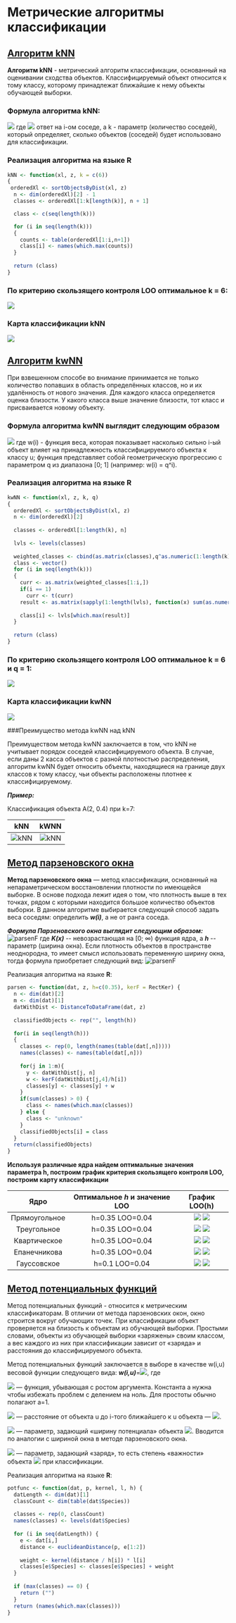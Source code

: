 # Метрические алгоритмы классификации


## [Алгоритм kNN](./alg_NN/)
**Алгоритм kNN** - метрический алгоритм классификации, основанный на оценивании сходства объектов. Классифицируемый объект относится к тому классу, которому принадлежат ближайшие к нему объекты обучающей выборки.

### Формула алгоритма kNN:

![](./alg_NN/formula.png)
где ![](./alg_NN/formula_1.png) ответ на i-ом соседе,
а k - параметр (количество соседей), который определяет, сколько объектов (соседей) будет использовано для классификации.

### Реализация алгоритма на языке R
```r
kNN <- function(xl, z, k = c(6))
{
 orderedXl <- sortObjectsByDist(xl, z)
  n <- dim(orderedXl)[2] - 1
  classes <- orderedXl[1:k[length(k)], n + 1]

  class <- c(seq(length(k)))

  for (i in seq(length(k)))
  {
	counts <- table(orderedXl[1:i,n+1])
	class[i] <- names(which.max(counts))
  }
  
  return (class)
}
```

### По критерию скользящего контроля LOO оптимальное k = 6:

![](./alg_NN/_loo_KNN.png)

### Карта классификации kNN

![](./alg_NN/classificMap_KNN.png)

## [Алгоритм kwNN](./alg_NN/)

При взвешенном способе во внимание принимается не только количество попавших в область определённых классов, но и их удалённость от нового значения. Для каждого класса определяется оценка близости. У какого класса выше значение близости, тот класс и присваивается новому объекту.

### Формула алгоритма kwNN выглядит следующим образом
![](./alg_NN/formulakwNN.png)
где w(i) - функция веса, которая показывает насколько сильно i-ый объект влияет на принадлежность классифицируемого объекта к классу u; функция представляет собой геометрическую прогрессию с параметром q из диапазона [0; 1] (например: w(i) = q^i).

### Реализация алгоритма на языке R
```r
kwNN <- function(xl, z, k, q)
{
  orderedXl <- sortObjectsByDist(xl, z)
  n <- dim(orderedXl)[2]
  
  classes <- orderedXl[1:length(k), n]
  
  lvls <- levels(classes)
  
  weighted_classes <- cbind(as.matrix(classes),q^as.numeric(1:length(k))) 
  class <- vector()
  for (i in seq(length(k)))
  {
    curr <- as.matrix(weighted_classes[1:i,])
    if(i == 1)
      curr <- t(curr)
    result <- as.matrix(sapply(1:length(lvls), function(x) sum(as.numeric(curr[which(curr[,1] == lvls[x]),2]))))
    
    class[i] <- lvls[which.max(result)]
  }
  
  return (class)
}
```

### По критерию скользящего контроля LOO оптимальное k = 6 и q = 1:

![](./alg_NN/_loo_kwNN.png)

### Карта классификации kwNN

![](./alg_NN/classificMap_kwNN.png)

###Преимущество	метода kwNN над kNN

Преимуществом метода kwNN заключается в том, что kNN  не учитывает порядок соседей классифицируемого объекта. В случае, если даны 2 касса объектов с разной плотностью распределения, алгоритм kwNN будет относить объекты, находящиеся на границе двух классов к тому классу, чьи объекты расположены плотнее к классифицируемому. 

***Пример:***

Классификация объекта A(2, 0.4) при k=7:

kNN | kWNN
:------------:|:----------------------:
![kNN](./alg_NN/knn_diff.png)|![kNN](./alg_NN/kwnn_diff.png)



## [Метод парзеновского окна](./alg_parsen/)

**Метод парзеновского окна** — метод классификации, основанный на непараметрическом восстановлении плотности по имеющейся выборке. В основе подхода лежит идея о том, что плотность выше в тех точках, рядом с которыми находится большое количество объектов выборки. В данном алгоритме выбирается следующий способ задать веса соседям: определить ***w(i)***, а не от ранга соседа.

***Формула Парзеновского окна выглядит следующим образом:***
![parsenF](./alg_parsen/parsen_formula.png) 
где ***K(x)*** -- невозрастающая на [0; ∞) функция ядра,
а ***h*** -- параметр (ширина окна).
Если плотность объектов в пространстве неоднородна, то имеет смысл использовать переменную ширину окна, тогда формула приобретает следующий вид:
![parsenF](./alg_parsen/parsen_formula_2.png) 

Реализация алгоритма на языке **R**:
```r
parsen <- function(dat, z, h=c(0.35), kerF = RectKer) {
  n <- dim(dat)[2]
  m <- dim(dat)[1]
  datWithDist <- DistanceToDataFrame(dat, z)
  
  classifiedObjects <- rep("", length(h))
  
  for(i in seq(length(h)))
  {
    classes <- rep(0, length(names(table(dat[,n]))))
    names(classes) <- names(table(dat[,n]))
    
    for(j in 1:m){
      y <- datWithDist[j, n]
      w <- kerF(datWithDist[j,4]/h[i])
      classes[y] <- classes[y] + w
    }
    if(sum(classes) > 0) {
      class <- names(which.max(classes))
    } else {
      class <- "unknown"
    }
    classifiedObjects[i] = class
  }
  return(classifiedObjects)
}
```

**Используя различные ядра найдем оптимальные значения параметра h, построим график критерия скользящего контроля LOO, построим карту классификации**

Ядро | Оптимальное *h* и значение LOO | График LOO(h)
:---:|:---------:|:------------------:
Прямоугольное | h=0.35 LOO=0.04 | ![](./alg_parsen/RectKerLOO.svg) ![](./alg_parsen/PlotMap_RectKer.svg)
Треугольное | h=0.35 LOO=0.04 | ![](./alg_parsen/TrianKerLOO.svg) ![](./alg_parsen/PlotMap_TrianKer.svg)
Квартическое | h=0.35 LOO=0.04 | ![](./alg_parsen/QuadKerLOO.svg) ![](./alg_parsen/PlotMap_QuadKer.svg)
Епанечникова | h=0.35 LOO=0.04 | ![](EpanKerLOO.svg) ![](./alg_parsen/PlotMap_EpanKer.svg)
Гауссовское | h=0.1 LOO=0.04 | ![](./alg_parsen/GausKerLOO.svg) ![](./alg_parsen/PlotMap_GausKer.svg)

## [Метод потенциальных функций](./alg_potential/)

Метод потенциальных функций - относится к метрическим классификаторам. В отличии от метода парзеновских окон, окно строится вокруг обучающих точек. При классификации объект проверяется на близость к объектам из обучающей выборки. Простыми словами, объекты из обучающей выборки «заряжены» своим классом, а вес каждого из них при классификации зависит от «заряда» и расстояния до классифицируемого объекта.

Метод потенциальных функций заключается в выборе в качестве w(i,u) весовой функции следующего вида:
***w(i,u)***=![](./alg_potential/potential_2.JPG), где

![](./alg_potential/potential_3.JPG) — функция, убывающая с ростом аргумента. Константа a нужна чтобы избежать проблем с делением на ноль. Для простоты обычно полагают a=1.

![](./alg_potential/potential_4.JPG) — расстояние от объекта u до i-того ближайшего к u объекта — ![](./alg_potential/potential_9.JPG).

![](./alg_potential/potential_5.JPG) — параметр, задающий «ширину потенциала» объекта ![](./alg_potential/potential_6.JPG). Вводится по аналогии с шириной окна в методе парзеновского окна.

![](./alg_potential/potential_7.JPG) — параметр, задающий «заряд», то есть степень «важности» объекта ![](./alg_potential/potential_8.JPG) при классификации.


Реализация алгоритма на языке **R**:
```r
potfunc <- function(dat, p, kernel, l, h) {
  datLength <- dim(dat)[1]
  classCount <- dim(table(dat$Species))
  
  classes <- rep(0, classCount)
  names(classes) <- levels(dat$Species)
  
  for (i in seq(datLength)) {
    e <- dat[i,]
    distance <- euclideanDistance(p, e[1:2])
    
    weight <- kernel(distance / h[i]) * l[i]
    classes[e$Species] <- classes[e$Species] + weight
  }
  
  if (max(classes) == 0) {
    return ("")
  }
  return (names(which.max(classes)))
}
```